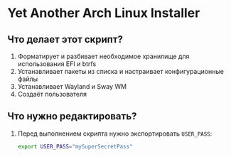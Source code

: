 # Yet Another Arch Linux Installer

## Что делает этот скрипт?
1. Форматирует и разбивает необходимое хранилище для использования EFI и btrfs
2. Устанавливает пакеты из списка и настраивает конфигурационные файлы
3. Устанавливает Wayland и Sway WM
4. Создаёт пользователя

## Что нужно редактировать?
1. Перед выполнением скрипта нужно экспортировать `USER_PASS`:

    ```bash
    export USER_PASS="mySuperSecretPass"
    ```